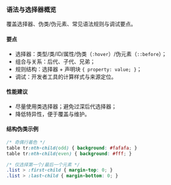 ### 语法与选择器概览

覆盖选择器、伪类/伪元素、常见语法规则与调试要点。

#### 要点
- 选择器：类型/类/ID/属性/伪类（`:hover`）/伪元素（`::before`）；
- 组合与关系：后代、子代、兄弟；
- 规则结构：选择器 + 声明块 `{ property: value; }`；
- 调试：开发者工具的计算样式与来源定位。

#### 性能建议

- 尽量使用类选择器；避免过深后代选择器；
- 降低特异性，便于覆盖与维护。

#### 结构伪类示例

```css
/* 奇偶行着色 */
table tr:nth-child(odd) { background: #fafafa; }
table tr:nth-child(even) { background: #fff; }

/* 仅选择第一个/最后一个元素 */
.list > :first-child { margin-top: 0; }
.list > :last-child { margin-bottom: 0; }
```

